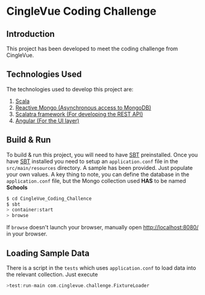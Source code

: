 # CingleVue Coding Challenge #

Introduction
------------
This project has been developed to meet the coding challenge from CingleVue.

Technologies Used
-----------------
The technologies used to develop this project are:
  1. [Scala][]
  2. [Reactive Mongo (Asynchronous access to MongoDB)][ReactiveMongo]
  3. [Scalatra framework (For developing the REST API)][Scalatra]
  4. [Angular (For the UI layer)][Angular]


Build & Run
-----------
To build & run this project, you will need to have [SBT][] preinstalled. Once you have [SBT][] installed you need to setup an `application.conf` file in the `src/main/resources` directory. A sample has been provided. Just populate your own values. A key thing to note, you can define the database in the `application.conf` file, but the Mongo collection used **HAS** to be named **Schools**

```sh
$ cd CingleVue_Coding_Challence
$ sbt
> container:start
> browse
```

If `browse` doesn't launch your browser, manually open [http://localhost:8080/](http://localhost:8080/) in your browser.
    
Loading Sample Data
-------------------
There is a script in the `tests` which uses `application.conf` to load data into the relevant collection. Just execute
```sbt
>test:run-main com.cinglevue.challenge.FixtureLoader
```

[SBT]: http://www.scala-sbt.org/ "SBT"
[Scala]: http://www.scala-lang.org/ "Scala Language"
[ReactiveMongo]: http://reactivemongo.org/ "Reactive Mongo"
[Scalatra]: http://www.scalatra.org/ "Scalatra Framework"
[Angular]: http://angularjs.org/ "Angular JS"
